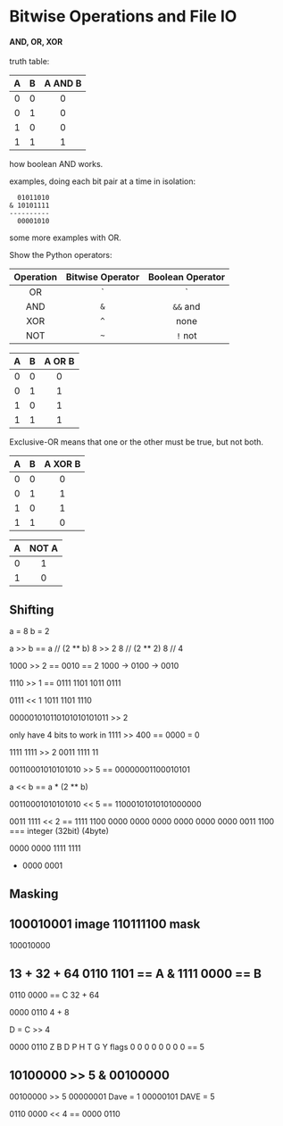 # Bitwise Operations and File IO

#### AND, OR, XOR

truth table:

 A | B | A AND B
:-:|:-:|:------:
 0 | 0 |    0
 0 | 1 |    0
 1 | 0 |    0
 1 | 1 |    1


how boolean AND works.

examples, doing each bit pair at a time in isolation:

```
  01011010
& 10101111
----------
  00001010
```

some more examples with OR.

Show the Python operators:

Operation | Bitwise Operator | Boolean Operator
:--------:|:----------------:|:---------------:
   OR     |        `|`      |      `||` or
   AND    |        `&`       |       `&&` and
   XOR    |        `^`       |       none
   NOT    |        `~`       |       `!` not

 A | B | A OR B
:-:|:-:|:-----:
 0 | 0 |   0
 0 | 1 |   1
 1 | 0 |   1
 1 | 1 |   1

Exclusive-OR means that one or the other must be true, but not both.

 A | B | A XOR B
:-:|:-:|:------:
 0 | 0 |    0
 0 | 1 |    1
 1 | 0 |    1
 1 | 1 |    0

 A | NOT A
:-:|:----:
 0 |  1
 1 |  0

## Shifting
a = 8
b = 2

a >> b == a // (2 ** b)
8 >> 2
8 // (2 ** 2)
8 // 4

1000 >> 2 == 0010 == 2
1000 -> 0100 -> 0010

1110 >> 1 == 0111
1101
1011
0111

0111 << 1
1011
1101
1110

000001010110101010101011 >> 2

only have 4 bits to work in
1111 >> 400 == 0000 = 0

1111 1111 >> 2
0011 1111 11


00110001010101010 >> 5 == 00000001100010101


a << b == a * (2 ** b)

00110001010101010 << 5 == 11000101010101000000

0011 1111 << 2 == 1111 1100
0000 0000 0000 0000 0000 0000 0011 1100 === integer (32bit) (4byte)
  
  0000 0000
  1111 1111
+ 0000 0001

## Masking

100010001 image
110111100 mask
---------
100010000


  13 + 32 + 64
  0110 1101 == A
& 1111 0000 == B
-----------
  0110 0000 == C
  32 + 64

  0000 0110
  4 + 8

D = C >> 4

  0000 0110
      Z B D P H T G Y
flags 0 0 0 0 0 0 0 0  == 5

   10100000 >> 5
&  00100000 
-----------
   00100000 >> 5
   00000001 Dave = 1
   00000101 DAVE = 5












0110 0000 << 4 == 0000 0110